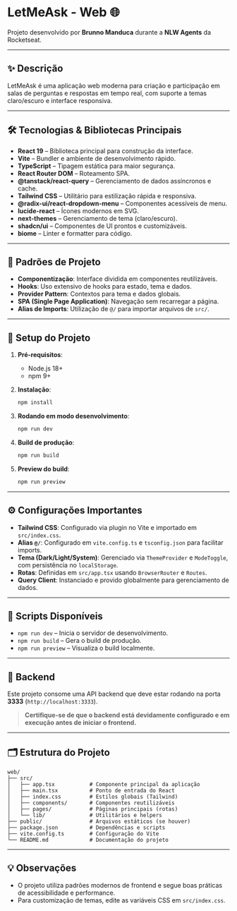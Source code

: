 # LetMeAsk - Web 🌐

Projeto desenvolvido por **Brunno Manduca** durante a **NLW Agents** da Rocketseat.

---

## ✨ Descrição

LetMeAsk é uma aplicação web moderna para criação e participação em salas de perguntas e respostas em tempo real, com suporte a temas claro/escuro e interface responsiva.

---

## 🛠️ Tecnologias & Bibliotecas Principais

- **React 19** – Biblioteca principal para construção da interface.
- **Vite** – Bundler e ambiente de desenvolvimento rápido.
- **TypeScript** – Tipagem estática para maior segurança.
- **React Router DOM** – Roteamento SPA.
- **@tanstack/react-query** – Gerenciamento de dados assíncronos e cache.
- **Tailwind CSS** – Utilitário para estilização rápida e responsiva.
- **@radix-ui/react-dropdown-menu** – Componentes acessíveis de menu.
- **lucide-react** – Ícones modernos em SVG.
- **next-themes** – Gerenciamento de tema (claro/escuro).
- **shadcn/ui** – Componentes de UI prontos e customizáveis.
- **biome** – Linter e formatter para código.

---

## 🧩 Padrões de Projeto

- **Componentização**: Interface dividida em componentes reutilizáveis.
- **Hooks**: Uso extensivo de hooks para estado, tema e dados.
- **Provider Pattern**: Contextos para tema e dados globais.
- **SPA (Single Page Application)**: Navegação sem recarregar a página.
- **Alias de Imports**: Utilização de `@/` para importar arquivos de `src/`.

---

## 🚀 Setup do Projeto

1. **Pré-requisitos**:
   - Node.js 18+
   - npm 9+

2. **Instalação**:
   ```bash
   npm install
   ```

3. **Rodando em modo desenvolvimento**:
   ```bash
   npm run dev
   ```

4. **Build de produção**:
   ```bash
   npm run build
   ```

5. **Preview do build**:
   ```bash
   npm run preview
   ```

---

## ⚙️ Configurações Importantes

- **Tailwind CSS**: Configurado via plugin no Vite e importado em `src/index.css`.
- **Alias `@/`**: Configurado em `vite.config.ts` e `tsconfig.json` para facilitar imports.
- **Tema (Dark/Light/System)**: Gerenciado via `ThemeProvider` e `ModeToggle`, com persistência no `localStorage`.
- **Rotas**: Definidas em `src/app.tsx` usando `BrowserRouter` e `Routes`.
- **Query Client**: Instanciado e provido globalmente para gerenciamento de dados.

---

## 📜 Scripts Disponíveis

- `npm run dev` – Inicia o servidor de desenvolvimento.
- `npm run build` – Gera o build de produção.
- `npm run preview` – Visualiza o build localmente.

---

## 🔗 Backend

Este projeto consome uma API backend que deve estar rodando na porta **3333** (`http://localhost:3333`).

> **Certifique-se de que o backend está devidamente configurado e em execução antes de iniciar o frontend.**

---


## 🗂️ Estrutura do Projeto

```
web/
├── src/
│   ├── app.tsx           # Componente principal da aplicação
│   ├── main.tsx          # Ponto de entrada do React
│   ├── index.css         # Estilos globais (Tailwind)
│   ├── components/       # Componentes reutilizáveis
│   ├── pages/            # Páginas principais (rotas)
│   └── lib/              # Utilitários e helpers
├── public/               # Arquivos estáticos (se houver)
├── package.json          # Dependências e scripts
├── vite.config.ts        # Configuração do Vite
└── README.md             # Documentação do projeto
```

---

## 💡 Observações

- O projeto utiliza padrões modernos de frontend e segue boas práticas de acessibilidade e performance.
- Para customização de temas, edite as variáveis CSS em `src/index.css`. 
